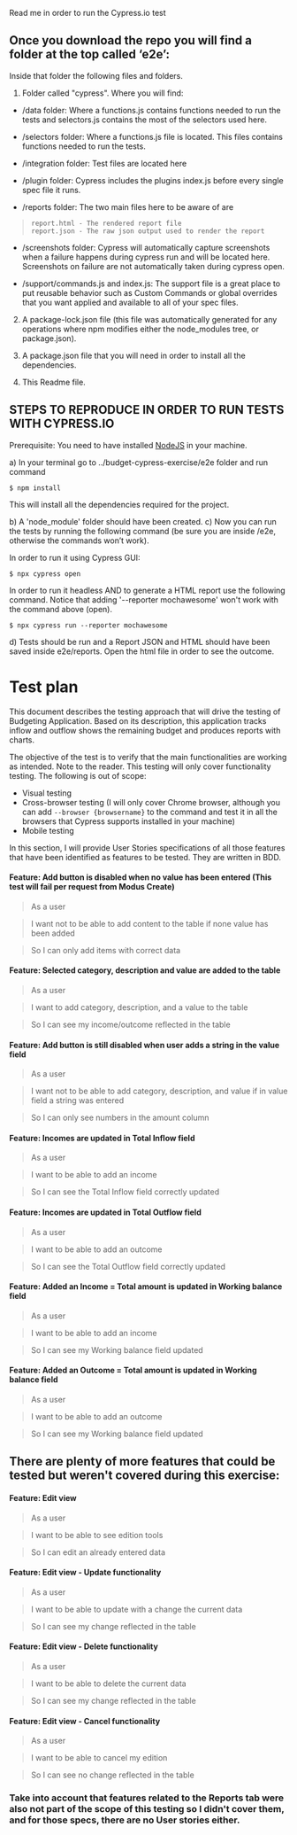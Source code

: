 Read me in order to run the Cypress.io test

## Once you download the repo you will find a folder at the top called ‘e2e’: ##

Inside that folder the following files and folders.

1. Folder called "cypress". Where you will find:

 - /data folder: Where a functions.js contains functions needed to run the tests and selectors.js contains the most of the selectors used here.
 
  - /selectors folder: Where a functions.js file is located. This files contains functions needed to run the tests.

 - /integration folder: Test files are located here

 -	/plugin folder: Cypress includes the plugins index.js before every single spec file it runs.

 - /reports folder: The two main files here to be aware of are
  >  	report.html - The rendered report file
  >  	report.json - The raw json output used to render the report

 - /screenshots folder: Cypress will automatically capture screenshots when a failure happens during cypress run and will be located here. Screenshots on failure are not automatically taken during cypress open.

 -	/support/commands.js and index.js: The support file is a great place to put reusable behavior such as Custom Commands or global overrides that you want applied and available to all of your spec files.

2. A package-lock.json file (this file was automatically generated for any operations where npm modifies either the node_modules tree, or package.json).

3. A package.json file that you will need in order to install all the dependencies.

4. This Readme file.


## STEPS TO REPRODUCE IN ORDER TO RUN TESTS WITH CYPRESS.IO

Prerequisite: You need to have installed [NodeJS](https://nodejs.org/es/download/) in your machine. 

a)	In your terminal go to ../budget-cypress-exercise/e2e folder and run command

 ```$ npm install```

This will install all the dependencies required for the project.

b) A 'node_module' folder should have been created.
c) Now you can run the tests by running the following command (be sure you are inside /e2e, otherwise the commands won’t work).

In order to run it using Cypress GUI:

 ```$ npx cypress open```

In order to run it headless AND to generate a HTML report use the following command. Notice that adding '--reporter mochawesome' won't work with the command above (open).  

 ```$ npx cypress run --reporter mochawesome```

d) Tests should be run and a Report JSON and HTML should have been saved inside e2e/reports. Open the html file in order to see the outcome.

# Test plan

This document describes the testing approach that will drive the testing of Budgeting Application. Based on its description, this application tracks inflow and outflow shows the remaining budget and produces reports with charts. 
 
The objective of the test is to verify that the main functionalities are working as intended. Note to the reader. This testing will only cover functionality testing. The following is out of scope:
- Visual testing
- Cross-browser testing (I will only cover Chrome browser, although you can add ```--browser {browsername}``` to the command and test it in all the browsers that Cypress supports installed in your machine)
- Mobile testing
 
In this section, I will provide User Stories specifications of all those features that have been identified as features to be tested. They are written in BDD.


#### Feature: Add button is disabled when no value has been entered (This test will fail per request from Modus Create) ####

> As a user

> I want not to be able to add content to the table if none value has been added

> So I can only add items with correct data

#### Feature: Selected category, description and value are added to the table ####

> As a user

> I want to add category, description, and a value to the table

> So I can see my income/outcome reflected in the table


#### Feature: Add button is still disabled when user adds a string in the value field ####

> As a user

> I want not to be able to add category, description, and value if in value field a string was entered

> So I can only see numbers in the amount column 


#### Feature: Incomes are updated in Total Inflow field ####

> As a user 

> I want to be able to add an income

> So I can see the Total Inflow field correctly updated 

#### Feature: Incomes are updated in Total Outflow field ####

> As a user 

> I want to be able to add an outcome

> So I can see the Total Outflow field correctly updated 

#### Feature: Added an Income = Total amount is updated in Working balance field ####

> As a user

> I want to be able to add an income

> So I can see my Working balance field updated

#### Feature: Added an Outcome = Total amount is updated in Working balance field ####

> As a user 

> I want to be able to add an outcome

> So I can see my Working balance field updated


## There are plenty of more features that could be tested but weren't covered during this exercise:

#### Feature: Edit view 

> As a user 

> I want to be able to see edition tools

> So I can edit an already entered data


#### Feature: Edit view - Update functionality

> As a user 

> I want to be able to update with a change the current data

> So I can see my change reflected in the table


#### Feature: Edit view - Delete functionality

> As a user 

> I want to be able to delete the current data

> So I can see my change reflected in the table

#### Feature: Edit view - Cancel functionality

> As a user 

> I want to be able to cancel my edition

> So I can see no change reflected in the table

### Take into account that features related to the Reports tab were also not part of the scope of this testing so I didn't cover them, and for those specs, there are no User stories either.

